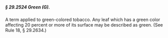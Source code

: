 ##### § 29.2524 Green (G). #####

A term applied to green-colored tobacco. Any leaf which has a green color affecting 20 percent or more of its surface may be described as green. (See Rule 18, § 29.2634.)